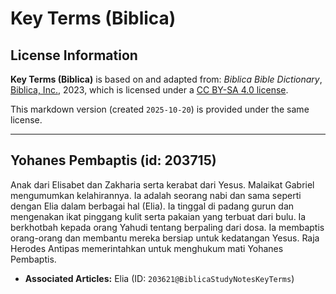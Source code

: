# Key Terms (Biblica)

## License Information

**Key Terms (Biblica)** is based on and adapted from: _Biblica Bible Dictionary_, [Biblica, Inc.](https://www.biblica.com/), 2023, which is licensed under a [CC BY-SA 4.0 license](https://creativecommons.org/licenses/by-sa/4.0/legalcode.en).

This markdown version (created `2025-10-20`) is provided under the same license.



--------------------------------

## Yohanes Pembaptis (id: 203715)

Anak dari Elisabet dan Zakharia serta kerabat dari Yesus. Malaikat Gabriel mengumumkan kelahirannya. Ia adalah seorang nabi dan sama seperti dengan Elia dalam berbagai hal (Elia). Ia tinggal di padang gurun dan mengenakan ikat pinggang kulit serta pakaian yang terbuat dari bulu. Ia berkhotbah kepada orang Yahudi tentang berpaling dari dosa. Ia membaptis orang\-orang dan membantu mereka bersiap untuk kedatangan Yesus. Raja Herodes Antipas memerintahkan untuk menghukum mati Yohanes Pembaptis.

* **Associated Articles:** Elia (ID: `203621@BiblicaStudyNotesKeyTerms`)

